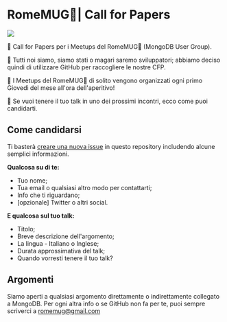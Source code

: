 # RomeMUG🌿| Call for Papers

[![](https://img.shields.io/badge/submit-cfp-yellow.svg)](https://github.com/RomeMUG/cfp/issues/new)

📣 Call for Papers per i Meetups del RomeMUG🌿 (MongoDB User Group).

🐙 Tutti noi siamo, siamo stati o magari saremo sviluppatori; abbiamo deciso quindi di utilizzare GitHub per raccogliere le nostre CFP.

🍺 I Meetups del RomeMUG🌿 di solito vengono organizzati ogni primo Giovedì del mese all'ora dell'aperitivo!

🙌 Se vuoi tenere il tuo talk in uno dei prossimi incontri, ecco come puoi candidarti.

## Come candidarsi

Ti basterà [creare una nuova issue](https://github.com/RomeMUG/cfp/issues/new) in questo repository includendo alcune semplici informazioni.

**Qualcosa su di te:**

- Tuo nome;
- Tua email o qualsiasi altro modo per contattarti;
- Info che ti riguardano;
- [opzionale] Twitter o altri social.

**E qualcosa sul tuo talk:**

- Titolo;
- Breve descrizione dell'argomento;
- La lingua - Italiano o Inglese;
- Durata approssimativa del talk;
- Quando vorresti tenere il tuo talk?

## Argomenti

Siamo aperti a qualsiasi argomento direttamente o indirettamente collegato a MongoDB.
Per ogni altra info o se GitHub non fa per te, puoi sempre scriverci a [romemug@gmail.com](mailto:romemug@gmail.com) 

